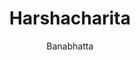 ---
title: "Harshacharita"
author: ["Banabhatta"]
year: 640
language: ["Sanskrit", "English"]
genre: ["Historical Literature", "Biography", "Classical Literature"]
description: "Banabhatta's Harshacharita (The Deeds of Harsha) stands as Sanskrit literature's most remarkable fusion of biography, autobiography, and historical chronicle, narrating Emperor Harsha's life while embedding the author's own journey to royal patronage. Composed circa 640 CE at Harsha's Kannauj court, this work combines historical veracity with ornate literary artistry, chronicling Harsha's accession following his father Prabhakaravardhana's death and elder brother Rajyavardhana's murder, his military campaigns consolidating North Indian power, and his patronage of Buddhism and learning. Bana innovatively weaves his autobiography into the frame narrative, describing his Brahmin upbringing, wandering poet years, and ultimate arrival at Harsha's court. Written in characteristically elaborate gadya-kavya prose featuring extended compounds and vivid descriptions, the Harshacharita provides invaluable historical information about 7th-century India corroborated by Chinese pilgrim Xuanzang's contemporary accounts, while exemplifying Sanskrit biographical literature at its literary zenith."
collections: ['historical-literature', 'classical-literature', 'medieval-india', 'court-chronicles', 'regional-history']
sources:
  - name: "Internet Archive (1912 Sanskrit edition)"
    url: "https://archive.org/details/in.ernet.dli.2015.281235"
    type: "other"
  - name: "Internet Archive (E.B. Cowell & F.W. Thomas translation)"
    url: "https://archive.org/details/harshacharita00banuoft"
    type: "other"
references:
  - name: "Wikipedia: Harshacharita"
    url: "https://en.wikipedia.org/wiki/Harshacharita"
    type: "wikipedia"
  - name: "Wikipedia: Banabhatta"
    url: "https://en.wikipedia.org/wiki/Banabhatta"
    type: "wikipedia"
  - name: "Wikipedia: Harsha"
    url: "https://en.wikipedia.org/wiki/Harsha"
    type: "wikipedia"
  - name: "Wikipedia: Xuanzang"
    url: "https://en.wikipedia.org/wiki/Xuanzang"
    type: "wikipedia"
  - name: "Open Library: Harshacharita year"
    url: "https://openlibrary.org/search?q=Harshacharita+year+640+language+Sanskrit+English+Banabhatta"
    type: "other"
featured: false
publishDate: 2025-10-30
tags: ['classical-literature']
---